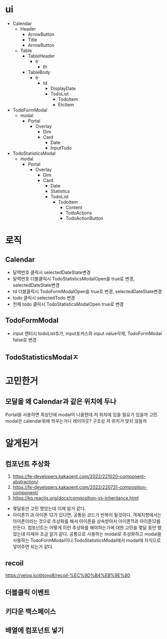 # ui
- Calendar
  - Header
    - ArrowButton
    - Title
    - ArrowButton
  - Table
    - TableHeader
      - tr
        - th
    - TableBody
      - tr
        - td
          - DisplayDate
          - TodoList
            - TodoItem
            - EtcItem
- TodoFormModal
  - modal
    - Portal
      - Overlay
        - Dim
        - Card
          - Date
          - InputTodo
- TodoStatisticsModal
  - modal
    - Portal
      - Overlay
        - Dim
        - Card
          - Date
          - Statistics
          - TodoList
            - TodoItem
               - Content
               - TodoActions
                - TodoActionButton
# 로직
## Calendar
- 달력번호 클릭시 selectedDateState변경
- 달력번호 더블클릭시 TodoStatisticsModalOpen을 true로 변경, selectedDateState변경
- td 더블클릭시 TodoFormModalOpen을 true로 변경, selectedDateState변경
- todo 클릭시 selectedTodo 변경
- 전체 todo 클릭시 TodoStatisticsModalOpen true로 변경
## TodoFormModal
- input 엔터시 todoList추가, input포커스와 input value삭제, TodoFormModal false로 변경 
## TodoStatisticsModalㅈ

# 고민한거
## 모달을 왜 Calendar과 같은 위치에 두나
Portal을 사용하면 최상단에 modal이 나올텐데 저 위치에 있을 필요가 있을까 고민. modal은 calendar위에 띄우는거니 레이아웃? 구조상 저 위치가 맞지 않을까
# 알게된거
## 컴포넌트 추상화
1. https://fe-developers.kakaoent.com/2022/221020-component-abstraction/
2. https://fe-developers.kakaoent.com/2022/220731-composition-component/
3. https://ko.reactjs.org/docs/composition-vs-inheritance.html

- 몇달동안 고민 했었는데 이제 알거 같다. 
- 아이폰11 과 아이폰 12가 있다면, 공통된 코드가 반복이 될것이다. 객체지향에서는 아이폰이라는 것으로 추상화를 해서 아이폰을 상속받아서 아이폰11과 아이폰12를 만든다. 컴포넌트는 어떻게 이런 추상화를 해야하는가에 대한 고민을 몇달 동안 했었는데 이제야 조금 알거 같다. 공통으로 사용하는 modal로 추상화하고 modal을 사용하는 TodoFormModal이나 TodoStatisticsModal에서 modal에 자식으로 넣어주면 되는거 같다.
## recoil
https://velog.io/@toyo8/recoil-%EC%9D%B4%EB%9E%80
## 더블클릭 이벤트
## 키다운 백스페이스
## 배열에 컴포넌트 넣기
